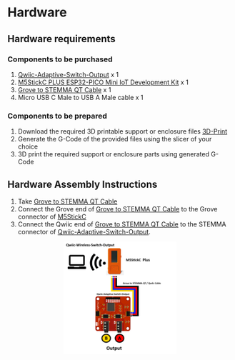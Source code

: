 # Hardware

## Hardware requirements  

### Components to be purchased

  1. [Qwiic-Adaptive-Switch-Output](https://github.com/milador/Qwiic-Adaptive-Switch) x 1
  2. [M5StickC PLUS ESP32-PICO Mini IoT Development Kit](https://shop.m5stack.com/products/m5stickc-plus-esp32-pico-mini-iot-development-kit) x 1
  3. [Grove to STEMMA QT Cable](https://www.adafruit.com/product/4528) x 1  
  4. Micro USB C Male to USB A Male cable x 1
  
### Components to be prepared

  1. Download the required 3D printable support or enclosure files [3D-Print](./3D-Print/)
  2. Generate the G-Code of the provided files using the slicer of your choice
  3. 3D print the required support or enclosure parts using generated G-Code



## Hardware Assembly Instructions

  1. Take [Grove to STEMMA QT Cable](https://www.adafruit.com/product/4528)
  2. Connect the Grove end of [Grove to STEMMA QT Cable](https://www.adafruit.com/product/4528) to the Grove connector of [M5StickC](https://shop.m5stack.com/products/stick-c?variant=17203451265114)
  3. Connect the Qwiic end of [Grove to STEMMA QT Cable](https://www.adafruit.com/product/4528) to the STEMMA connector of [Qwiic-Adaptive-Switch-Output](https://github.com/milador/Qwiic-Adaptive-Switch).
  
  <p align="center">
<img align="center" src="../Resources/Images/Qwiic_Wireless_Switch_Output.png" width="50%" height="50%" alt="Setup Diagram"/>
</p>
